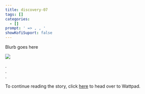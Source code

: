 ```yaml
---
title: discovery-07
tags: []
categories:
  - []
prompt: ' => , , '
showKofiSuport: false
---
```

Blurb goes here<!-- more -->


<div class="center">

[![](/images/covers/discovery.png "")](https://www.wattpad.com/...)

</div>



<div class="center story-ellipses">

.</br>
.</br>
.</br>

</div>

<div>

To continue reading the story, click [here](https://www.wattpad.com/...) to head over to Wattpad.

</div>